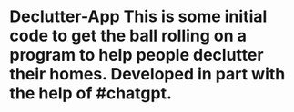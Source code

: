 # Declutter-App This is some initial code to get the ball rolling on a program to help people declutter their homes. Developed in part with the help of #chatgpt.
